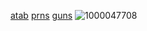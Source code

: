 [atab](https://sceoul.atabook.org/) [prns](https://en.pronouns.page/@sceoul) [guns](https://guns.lol/sloth67)
![1000047708](https://github.com/user-attachments/assets/81531e21-d414-499a-87e3-fbdb2ac46423)



